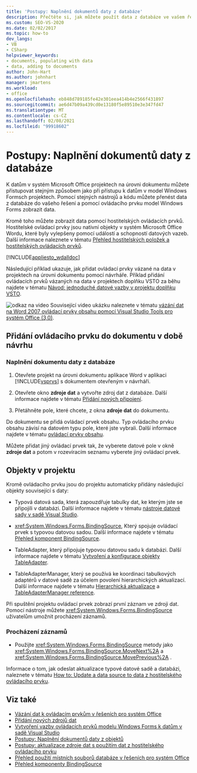 ```yaml
---
title: 'Postupy: Naplnění dokumentů daty z databáze'
description: Přečtěte si, jak můžete použít data z databáze ve vašem řešení a jak můžete pomocí model Windows Forms ovládací prvky zobrazit data v dokumentu.
ms.custom: SEO-VS-2020
ms.date: 02/02/2017
ms.topic: how-to
dev_langs:
- VB
- CSharp
helpviewer_keywords:
- documents, populating with data
- data, adding to documents
author: John-Hart
ms.author: johnhart
manager: jmartens
ms.workload:
- office
ms.openlocfilehash: eb848d789185fe42e301eea414b4e2566f431897
ms.sourcegitcommit: ae6d47b09a439cd0e13180f5e89510e3e347fd47
ms.translationtype: MT
ms.contentlocale: cs-CZ
ms.lasthandoff: 02/08/2021
ms.locfileid: "99918602"
---
```

# <a name="how-to-populate-documents-with-data-from-a-database"></a>Postupy: Naplnění dokumentů daty z databáze

K datům v systém Microsoft Office projektech na úrovni dokumentu můžete přistupovat stejným způsobem jako při přístupu k datům v model Windows Formsch projektech. Pomocí stejných nástrojů a kódu můžete přenést data z databáze do vašeho řešení a pomocí ovládacího prvku model Windows Forms zobrazit data.

Kromě toho můžete zobrazit data pomocí hostitelských ovládacích prvků. Hostitelské ovládací prvky jsou nativní objekty v systém Microsoft Office Wordu, které byly vylepšeny pomocí událostí a schopností datových vazeb. Další informace naleznete v tématu [Přehled hostitelských položek a hostitelských ovládacích prvků](../vsto/host-items-and-host-controls-overview.md).

[!INCLUDE[appliesto_wdalldoc](../vsto/includes/appliesto-wdalldoc-md.md)]

Následující příklad ukazuje, jak přidat ovládací prvky vázané na data v projektech na úrovni dokumentu pomocí návrháře. Příklad přidání ovládacích prvků vázaných na data v projektech doplňku VSTO za běhu najdete v tématu [Návod: jednoduché datové vazby v projektu doplňku VSTO](../vsto/walkthrough-simple-data-binding-in-vsto-add-in-project.md).

![odkaz na video](../vsto/media/playvideo.gif "odkaz na video") Související video ukázku naleznete v tématu [vázání dat na Word 2007 ovládací prvky obsahu pomocí Visual Studio Tools pro systém Office (3,0)](/previous-versions/office/developer/office-2007/bb967663(v=office.12)).

## <a name="add-a-control-to-a-document-at-design-time"></a>Přidání ovládacího prvku do dokumentu v době návrhu

### <a name="to-populate-a-document-with-data-from-a-database"></a>Naplnění dokumentu daty z databáze

1. Otevřete projekt na úrovni dokumentu aplikace Word v aplikaci [!INCLUDE[vsprvs](../sharepoint/includes/vsprvs-md.md)] s dokumentem otevřeným v návrháři.

2. Otevřete okno **zdroje dat** a vytvořte zdroj dat z databáze. Další informace najdete v tématu [Přidání nových připojení](../data-tools/add-new-connections.md).

3. Přetáhněte pole, které chcete, z okna **zdroje dat** do dokumentu.

Do dokumentu se přidá ovládací prvek obsahu. Typ ovládacího prvku obsahu závisí na datovém typu pole, které jste vybrali. Další informace najdete v tématu [ovládací prvky obsahu](../vsto/content-controls.md).

Můžete přidat jiný ovládací prvek tak, že vyberete datové pole v okně **zdroje dat** a potom v rozevíracím seznamu vyberete jiný ovládací prvek.

## <a name="objects-in-the-project"></a>Objekty v projektu

Kromě ovládacího prvku jsou do projektu automaticky přidány následující objekty související s daty:

- Typová datová sada, která zapouzdřuje tabulky dat, ke kterým jste se připojili v databázi. Další informace najdete v tématu [nástroje datové sady v sadě Visual Studio](../data-tools/dataset-tools-in-visual-studio.md).

- <xref:System.Windows.Forms.BindingSource>, Který spojuje ovládací prvek s typovou datovou sadou. Další informace najdete v tématu [Přehled komponent BindingSource](/dotnet/framework/winforms/controls/bindingsource-component-overview).

- TableAdapter, který připojuje typovou datovou sadu k databázi. Další informace najdete v tématu [Vytvoření a konfigurace objekty TableAdapter](../data-tools/create-and-configure-tableadapters.md).

- TableAdapterManager, který se používá ke koordinaci tabulkových adaptérů v datové sadě za účelem povolení hierarchických aktualizací. Další informace najdete v tématu [Hierarchická aktualizace](../data-tools/hierarchical-update.md) a [TableAdapterManager reference](../data-tools/fill-datasets-by-using-tableadapters.md#tableadaptermanager-reference).

Při spuštění projektu ovládací prvek zobrazí první záznam ve zdroji dat. Pomocí nástroje můžete <xref:System.Windows.Forms.BindingSource> uživatelům umožnit procházení záznamů.

### <a name="to-scroll-through-the-records"></a>Procházení záznamů

- Použijte <xref:System.Windows.Forms.BindingSource> metody jako <xref:System.Windows.Forms.BindingSource.MoveNext%2A> a <xref:System.Windows.Forms.BindingSource.MovePrevious%2A> .

Informace o tom, jak odeslat aktualizace typové datové sadě a databázi, naleznete v tématu [How to: Update a data source to data z hostitelského ovládacího prvku](../vsto/how-to-update-a-data-source-with-data-from-a-host-control.md).

## <a name="see-also"></a>Viz také

- [Vázání dat k ovládacím prvkům v řešeních pro systém Office](../vsto/binding-data-to-controls-in-office-solutions.md)
- [Přidání nových zdrojů dat](../data-tools/add-new-data-sources.md)
- [Vytvoření vazby ovládacích prvků modelu Windows Forms k datům v sadě Visual Studio](../data-tools/bind-windows-forms-controls-to-data-in-visual-studio.md)
- [Postupy: Naplnění dokumentů daty z objektů](../vsto/how-to-populate-documents-with-data-from-objects.md)
- [Postupy: aktualizace zdroje dat s použitím dat z hostitelského ovládacího prvku](../vsto/how-to-update-a-data-source-with-data-from-a-host-control.md)
- [Přehled použití místních souborů databáze v řešeních pro systém Office](../vsto/using-local-database-files-in-office-solutions-overview.md)
- [Přehled komponenty BindingSource](/dotnet/framework/winforms/controls/bindingsource-component-overview)